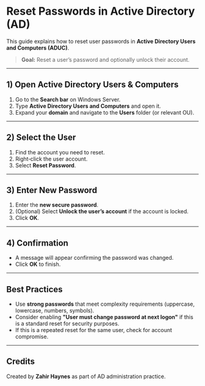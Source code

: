 # Reset Passwords in Active Directory (AD)

This guide explains how to reset user passwords in **Active Directory Users and Computers (ADUC)**.

> **Goal:** Reset a user’s password and optionally unlock their account.

---

## 1) Open Active Directory Users & Computers

1. Go to the **Search bar** on Windows Server.
2. Type **Active Directory Users and Computers** and open it.
3. Expand your **domain** and navigate to the **Users** folder (or relevant OU).

---

## 2) Select the User

1. Find the account you need to reset.
2. Right‑click the user account.
3. Select **Reset Password**.

---

## 3) Enter New Password

1. Enter the **new secure password**.
2. (Optional) Select **Unlock the user’s account** if the account is locked.
3. Click **OK**.

---

## 4) Confirmation

- A message will appear confirming the password was changed.
- Click **OK** to finish.

---

## Best Practices

- Use **strong passwords** that meet complexity requirements (uppercase, lowercase, numbers, symbols).
- Consider enabling **"User must change password at next logon"** if this is a standard reset for security purposes.
- If this is a repeated reset for the same user, check for account compromise.

---

## Credits

Created by **Zahir Haynes** as part of AD administration practice.
